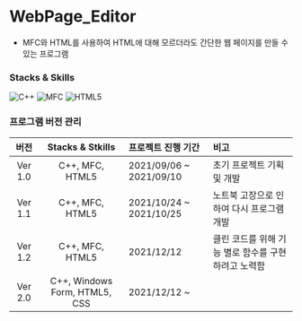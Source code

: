 # WebPage_Editor
- MFC와 HTML를 사용하여 HTML에 대해 모르더라도 간단한 웹 페이지를 만들 수 있는 프로그램

### Stacks & Skills
<img alt="C++" src ="https://img.shields.io/badge/C++-00599C.svg?&style=for-the-badge&logo=c%2B%2B&logoColor=white"/>    <img alt="MFC" src ="https://img.shields.io/badge/MFC-5C2D91.svg?&style=for-the-badge&logo=Visual Studio&logoColor=white"/>    <img alt="HTML5" src ="https://img.shields.io/badge/HTML5-E34F26.svg?&style=for-the-badge&logo=HTML5&logoColor=white"/>

### 프로그램 버전 관리

|버전|Stacks & Stkills|프로젝트 진행 기간|비고|
|:----:|:---:|:-----|:----|
|Ver 1.0|C++, MFC, HTML5|2021/09/06 ~ 2021/09/10|초기 프로젝트 기획 및 개발|
|Ver 1.1|C++, MFC, HTML5|2021/10/24 ~ 2021/10/25|노트북 고장으로 인하여 다시 프로그램 개발|
|Ver 1.2|C++, MFC, HTML5|2021/12/12 |클린 코드를 위해 기능 별로 함수를 구현하려고 노력함|
|Ver 2.0|C++, Windows Form, HTML5, CSS|2021/12/12 ~ ||
